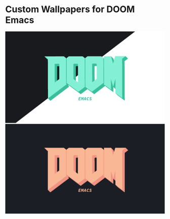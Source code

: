 # Custom Wallpapers for DOOM Emacs 
 ![Preview1](https://raw.githubusercontent.com/ProbablyPinata/Wallpapers/main/After%20Hours/DOOM_AFTER_HOURS.png)
 ![Preview2](https://raw.githubusercontent.com/ProbablyPinata/Wallpapers/main/Horizon/DOOM_desktop.jpeg)

